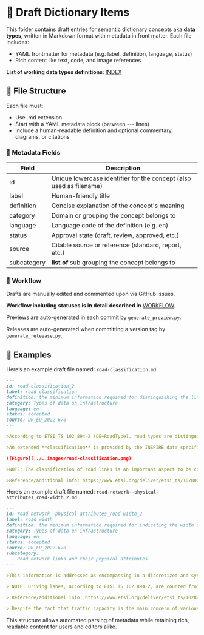 # 📄 Draft Dictionary Items
This folder contains draft entries for semantic dictionary concepts aka **data types**, written in Markdown format with metadata in front matter. Each file includes:

- YAML frontmatter for metadata (e.g. label, definition, language, status)
- Rich content like text, code, and image references

**List of working data types definitions**: [INDEX](INDEX.md)

## 🧱 File Structure

Each file must:
- Use .md extension
- Start with a YAML metadata block (between --- lines)
- Include a human-readable definition and optional commentary, diagrams, or citations

### 🧾 Metadata Fields

| Field | Description | 
| - | - | 
| id | Unique lowercase identifier for the concept (also used as filename) | 
| label | Human-friendly title | 
| definition | Concise explanation of the concept's meaning | 
| category | Domain or grouping the concept belongs to | 
| language | Language code of the definition (e.g. en) | 
| status | Approval state (draft, review, approved, etc.) | 
| source | Citable source or reference (standard, report, etc.) | 
| subcategory | **list of** sub grouping the concept belongs to |


### 🧾 Workflow

Drafts are manually edited and commented upon via GitHub issues.

**Workflow including statuses is in detail described in** [WORKFLOW](WORKFLOW.md).

Previews are auto-generated in each commit by `generate_preview.py`.

Releases are auto-generated when committing a version tag  by `generate_releease.py`.

## 🧠 Examples

Here’s an example draft file named: `road-classification.md`

```markdown
---
id: road-classification_2
label: road classification
definition: the minimum information required for distinguishing the links of a road network encompassing form of way, functional, or other concerns.
category: Types of data on infrastructure
language: en
status: accepted
source: DR_EU_2022-670
---

>According to ETSI TS 102 894-2 (DE=RoadType), road types are distinguished based on two parameters: (a) urban versus non-urban roads and (b) roads with versus without structural separation to opposite lanes.

>An extended **classification** is provided by the INSPIRE data specification on transport networks (based on EuroRoads and GDF specifications). This classification is based on: (a) ‘form of way’ that considers the physical properties of each road link (including accessible mobility modes) and (b) ‘functional class’ indicating the importance of each road link within the road network. It is important to note that the ‘form of way’ and ‘functional class’ elements may vary in meaning across different European countries due to the lack of harmonization.

![Figure](../..images/road-classification.png)

>NOTE: The classification of road links is an important aspect to be considered by navigation systems. For example, in certain contexts, main or first-class roads may preferably be used for long-distance traffic (e.g., international traffic), while the lower classes in this hierarchy may preferably be used for regional and local traffic.

>Reference/additional info: https://www.etsi.org/deliver/etsi_ts/102800_102899/10289402/01.03.01_60/ts_10289402v010301p.pdf; https://inspire.ec.europa.eu/id/document/tg/tn
```

Here’s an example draft file named: `road-network--physical-attributes_road-width_2.md`

```markdown
---
id: road-network--physical-attributes_road-width_2
label: road width
definition: the minimum information required for indicating the width of a road network’s links.
category: Types of data on infrastructure
language: en
status: accepted
source: DR_EU_2022-670
subcategory:
  - Road network links and their physical attributes
---

>This information is addressed as encompassing in a discretized and systematic manner the width of various (maintained) components of the road surface, including driving lanes, hard shoulders, medians, parking space, and the roadside.

> NOTE: Driving lanes, according to ETSI TS 102 894-2, are counted from the inside border of the road excluding the hard shoulder.

> Reference/additional info: https://www.etsi.org/deliver/etsi_ts/102800_102899/10289402/01.03.01_60/ts_10289402v010301p.pdf 

> Despite the fact that traffic capacity is the main concern of various RTTI-related use cases, lateral clearance constitutes a contextual factor for determining free-flow speed and, in turn, traffic capacity.
```

This structure allows automated parsing of metadata while retaining rich, readable content for users and editors alike.
